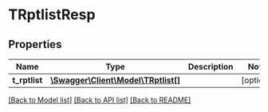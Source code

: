 # TRptlistResp

## Properties
Name | Type | Description | Notes
------------ | ------------- | ------------- | -------------
**t_rptlist** | [**\Swagger\Client\Model\TRptlist[]**](TRptlist.md) |  | [optional] 

[[Back to Model list]](../README.md#documentation-for-models) [[Back to API list]](../README.md#documentation-for-api-endpoints) [[Back to README]](../README.md)


